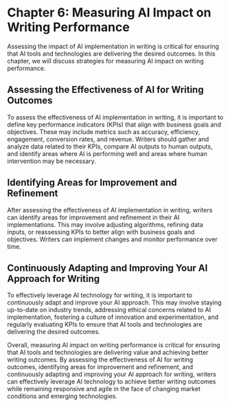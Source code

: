 Chapter 6: Measuring AI Impact on Writing Performance
=====================================================

Assessing the impact of AI implementation in writing is critical for ensuring that AI tools and technologies are delivering the desired outcomes. In this chapter, we will discuss strategies for measuring AI impact on writing performance.

Assessing the Effectiveness of AI for Writing Outcomes
------------------------------------------------------

To assess the effectiveness of AI implementation in writing, it is important to define key performance indicators (KPIs) that align with business goals and objectives. These may include metrics such as accuracy, efficiency, engagement, conversion rates, and revenue. Writers should gather and analyze data related to their KPIs, compare AI outputs to human outputs, and identify areas where AI is performing well and areas where human intervention may be necessary.

Identifying Areas for Improvement and Refinement
------------------------------------------------

After assessing the effectiveness of AI implementation in writing, writers can identify areas for improvement and refinement in their AI implementations. This may involve adjusting algorithms, refining data inputs, or reassessing KPIs to better align with business goals and objectives. Writers can implement changes and monitor performance over time.

Continuously Adapting and Improving Your AI Approach for Writing
----------------------------------------------------------------

To effectively leverage AI technology for writing, it is important to continuously adapt and improve your AI approach. This may involve staying up-to-date on industry trends, addressing ethical concerns related to AI implementation, fostering a culture of innovation and experimentation, and regularly evaluating KPIs to ensure that AI tools and technologies are delivering the desired outcomes.

Overall, measuring AI impact on writing performance is critical for ensuring that AI tools and technologies are delivering value and achieving better writing outcomes. By assessing the effectiveness of AI for writing outcomes, identifying areas for improvement and refinement, and continuously adapting and improving your AI approach for writing, writers can effectively leverage AI technology to achieve better writing outcomes while remaining responsive and agile in the face of changing market conditions and emerging technologies.
